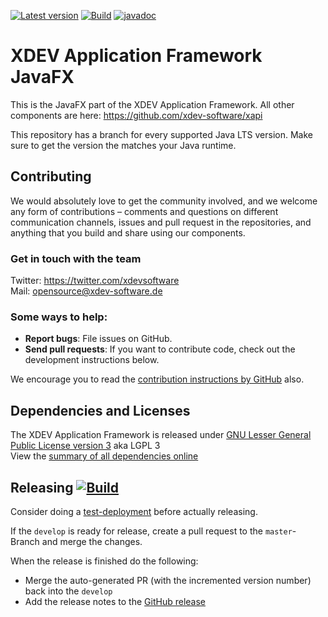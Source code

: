 [![Latest version](https://img.shields.io/maven-central/v/com.xdev-software/xapi-fx)](https://mvnrepository.com/artifact/com.xdev-software/xapi-fx)
[![Build](https://img.shields.io/github/workflow/status/xdev-software/xapi-fx/Check%20Build/develop)](https://github.com/xdev-software/xapi-fx/actions/workflows/checkBuild.yml?query=branch%3Adevelop)
[![javadoc](https://javadoc.io/badge2/com.xdev-software/xapi-fx/javadoc.svg)](https://javadoc.io/doc/com.xdev-software/xapi-fx) 

# XDEV Application Framework JavaFX
This is the JavaFX part of the XDEV Application Framework. All other components are here: https://github.com/xdev-software/xapi

This repository has a branch for every supported Java LTS version. Make sure to get the version the matches your Java runtime.

## Contributing

We would absolutely love to get the community involved, and we welcome any form of contributions – comments and questions on different communication channels, issues and pull request in the repositories, and anything that you build and share using our components.

### Get in touch with the team

Twitter: https://twitter.com/xdevsoftware<br/>
Mail: opensource@xdev-software.de

### Some ways to help:

- **Report bugs**: File issues on GitHub.
- **Send pull requests**: If you want to contribute code, check out the development instructions below.

We encourage you to read the [contribution instructions by GitHub](https://guides.github.com/activities/contributing-to-open-source/#contributing) also.

## Dependencies and Licenses
The XDEV Application Framework is released under [GNU Lesser General Public License version 3](https://www.gnu.org/licenses/lgpl-3.0.en.html) aka LGPL 3<br/>
View the [summary of all dependencies online](https://xdev-software.github.io/xapi-fx/dependencies/)

## Releasing [![Build](https://img.shields.io/github/workflow/status/xdev-software/xapi-fx/Release?label=Release)](https://github.com/xdev-software/xapi-fx/actions/workflows/release.yml)
Consider doing a [test-deployment](https://github.com/xdev-software/xapi-fx/actions/workflows/test-deploy.yml?query=branch%3Adevelop) before actually releasing.

If the ``develop`` is ready for release, create a pull request to the ``master``-Branch and merge the changes.

When the release is finished do the following:
* Merge the auto-generated PR (with the incremented version number) back into the ``develop``
* Add the release notes to the [GitHub release](https://github.com/xdev-software/xapi-fx/releases/latest)

